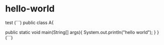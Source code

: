 # hello-world
test
(```)
public class A{
  
  public static void main(String[] args){
    System.out.println("hello world");
  }
}
(```)
